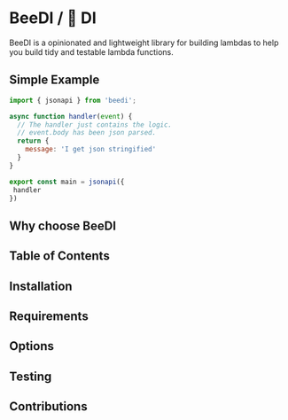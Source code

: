 # BeeDI / 🐝 DI

BeeDI is a opinionated and lightweight library for building lambdas to help you build tidy and testable lambda functions.


## Simple Example

```js
import { jsonapi } from 'beedi';

async function handler(event) {
  // The handler just contains the logic.
  // event.body has been json parsed.
  return {
    message: 'I get json stringified'
  }
}

export const main = jsonapi({
 handler
})
```

## Why choose BeeDI

## Table of Contents

## Installation

## Requirements

## Options

## Testing

## Contributions
